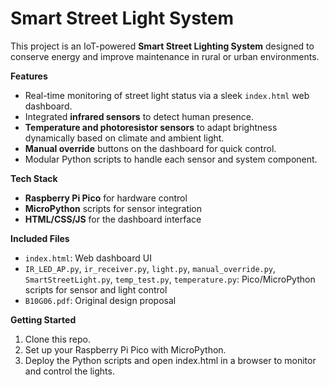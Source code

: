 # Smart Street Light System

This project is an IoT-powered **Smart Street Lighting System** designed to conserve energy and improve maintenance in rural or urban environments.

**Features**
- Real-time monitoring of street light status via a sleek `index.html` web dashboard.
- Integrated **infrared sensors** to detect human presence.
- **Temperature and photoresistor sensors** to adapt brightness dynamically based on climate and ambient light.
- **Manual override** buttons on the dashboard for quick control.
- Modular Python scripts to handle each sensor and system component.

**Tech Stack**
- **Raspberry Pi Pico** for hardware control
- **MicroPython** scripts for sensor integration
- **HTML/CSS/JS** for the dashboard interface

**Included Files**
- `index.html`: Web dashboard UI
- `IR_LED_AP.py`, `ir_receiver.py`, `light.py`, `manual_override.py`, `SmartStreetLight.py`, `temp_test.py`, `temperature.py`: Pico/MicroPython scripts for sensor and light control
- `B10G06.pdf`: Original design proposal

**Getting Started**
1. Clone this repo.
2. Set up your Raspberry Pi Pico with MicroPython.
3. Deploy the Python scripts and open index.html in a browser to monitor and control the lights.
